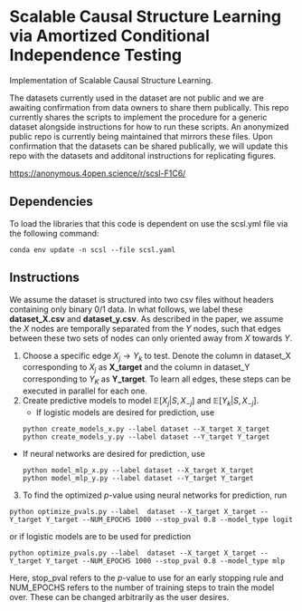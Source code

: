 # Scalable Causal Structure Learning via Amortized Conditional Independence Testing
Implementation of Scalable Causal Structure Learning. 

The datasets currently used in the dataset are not public and we are awaiting confirmation from data owners to share them publically. This repo currently shares the scripts to implement the procedure for a generic dataset alongside instructions for how to run these scripts. An anonymized public repo is currently being maintained that mirrors these files. Upon confirmation that the datasets can be shared publically, we will update this repo with the datasets and additonal instructions for replicating figures. 

https://anonymous.4open.science/r/scsl-F1C6/

## Dependencies
To load the libraries that this code is dependent on use the scsl.yml file via the following command:
```
conda env update -n scsl --file scsl.yaml
```
## Instructions
We assume the dataset is structured into two csv files without headers containing only binary $0/1$ data. In what follows, we label these **dataset_X.csv** and **dataset_y.csv**. As described in the paper, we assume the $X$ nodes are temporally separated from the $Y$ nodes, such that edges between these two sets of nodes can only oriented away from $X$ towards $Y$. 

1. Choose a specific edge $X_{j} \rightarrow Y_{k}$ to test. Denote the column in dataset_X corresponding to $X_{j}$ as **X_target** and the column in dataset_Y corresponding to $Y_{K}$ as **Y_target**. To learn all edges, these steps can be executed in parallel for each one. 
2. Create predictive models to model $\mathbb{E} \left[ X_{j} | S, X_{-j} \right]$ and $\mathbb{E} \left[ Y_{k} | S, X_{-j} \right]$.
   * If logistic models are desired for prediction, use
    ```
    python create_models_x.py --label dataset --X_target X_target
    python create_models_y.py --label dataset --Y_target Y_target
    ```
  * If neural networks are desired for prediction, use
    ```
    python model_mlp_x.py --label dataset --X_target X_target
    python model_mlp_y.py --label dataset --Y_target Y_target
    ```
3. To find the optimized $p$-value using neural networks for prediction, run
```
python optimize_pvals.py --label  dataset --X_target X_target --Y_target Y_target --NUM_EPOCHS 1000 --stop_pval 0.8 --model_type logit 
```
or if logistic models are to be used for prediction
```
python optimize_pvals.py --label  dataset --X_target X_target --Y_target Y_target --NUM_EPOCHS 1000 --stop_pval 0.8 --model_type mlp 
```
Here, stop_pval refers to the $p$-value to use for an early stopping rule and NUM_EPOCHS refers to the number of training steps to train the model over. These can be changed arbitrarily as the user desires.
